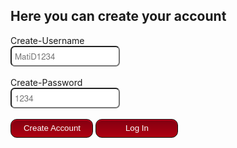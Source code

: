 ## Here you can create your account

<form>
  <label for="Create-Username>">Create-Username</label>
  <br><input type="text" id="Create-Username" name="CreateUsername" placeholder="MatiD1234">
  <br><br><label for="Create-Password" id="Create-Password" name="Create-password" >Create-Password</label>
  <br><input type="text" id="Create-Password" name="Create-Password" placeholder="1234">
  <br><br><input class="submit" type="submit" value="Create Account">
  <a href="/gallery">
    <input class="submit" type="submit" value='Log In'>
  </a>
</form>

<style>
    input[type=text], input[type=password]{
      font-family: "HelveticaNeue-Light", "Helvetica Neue Light", "Helvetica Neue", 
      Helvetica, Arial, "Lucida Grande", sans-serif;
      border-radius: 0.5em;
      box-shadow: 0.75em;
      min-width: 150px;
      padding: 5px 5px;


    }
    
    .submit{
        list-style-type: none;
        width: 132px;
        min-height: 30px;
        margin-bottom: 12px;
        line-height: 1em;
        padding: 6px 6px 6px 7px;
        background: #AF0011;
        background: -moz-linear-gradient(top, #AF0011 0%, #820011 100%);
        background: -webkit-gradient(linear, left top, left bottom, color-stop(0%, #f8f8f8), color-stop(100%, #dddddd));
        background: -webkit-linear-gradient(top, #AF0011 0%, #820011 100%);
        background: -o-linear-gradient(top, #AF0011 0%, #820011 100%);
        background: -ms-linear-gradient(top, #AF0011 0%, #820011 100%);
        background: linear-gradient(to top, #AF0011 0%, #820011 100%);
        border-radius: 0.75em;
        border: 1px solid #0D0D0D;
        -webkit-box-shadow: inset 0px 1px 1px 0 #e90226;
        box-shadow: inset 0px 1px 1px 0 #e90226;
        color: white;

        }
</style>
